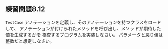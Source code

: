 ## 練習問題8.12

`TestCase` アノテーションを定義し、そのアノテーションを持つクラスをロードして、
アノテーションが付けられたメソッドを呼び出し、メソッドが期待した値を生成するかを
検査するプログラムを実装しなさい。
パラメータと戻り値は整数だと想定しなさい。
